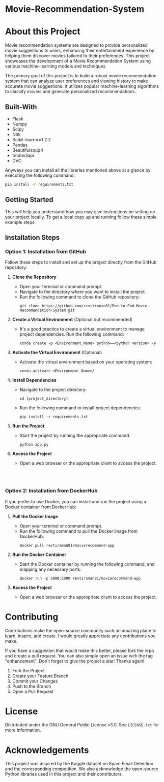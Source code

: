 # Movie-Recommendation-System

# About this Project

Movie recommendation systems are designed to provide personalized movie suggestions to users, enhancing their entertainment experience by helping them discover movies tailored to their preferences. This project showcases the development of a Movie Recommendation System using various machine-learning models and techniques. 

The primary goal of this project is to build a robust movie recommendation system that can analyze user preferences and viewing history to make accurate movie suggestions. It utilizes popular machine-learning algorithms to classify movies and generate personalized recommendations.

## Built-With

 - Flask
 - Numpy
 - Scipy
 - Nltk
 - Scikit-learn==1.2.2
 - Pandas
 - Beautifulsoup4
 - tmdbv3api
 - DVC

 Anyways you can install all the libraries mentioned above at a glance by executing the following command:
 
  ```sh
  pip install -r requirements.txt
  ```

## Getting Started

This will help you understand how you may give instructions on setting up your project locally.
To get a local copy up and running follow these simple example steps.

## Installation Steps

### Option 1: Installation from GitHub

Follow these steps to install and set up the project directly from the GitHub repository:

1. **Clone the Repository**
   - Open your terminal or command prompt.
   - Navigate to the directory where you want to install the project.
   - Run the following command to clone the GitHub repository:
     ```
     git clone https://github.com/revtiraman81/End-to-End-Movie-Recommendation-System.git
     ```

2. **Create a Virtual Environment** (Optional but recommended)
   - It's a good practice to create a virtual environment to manage project dependencies. Run the following command:
     ```
     conda create -p <Environment_Name> python==<python version> -y
     ```

3. **Activate the Virtual Environment** (Optional)
   - Activate the virtual environment based on your operating system:
       ```
       conda activate <Environment_Name>/
       ```

4. **Install Dependencies**
   - Navigate to the project directory:
     ```
     cd [project_directory]
     ```
   - Run the following command to install project dependencies:
     ```
     pip install -r requirements.txt
     ```

5. **Run the Project**
   - Start the project by running the appropriate command.
     ```
     python app.py
     ```

6. **Access the Project**
   - Open a web browser or the appropriate client to access the project.
  
<br><br>
### Option 2: Installation from DockerHub

If you prefer to use Docker, you can install and run the project using a Docker container from DockerHub:

1. **Pull the Docker Image**
   - Open your terminal or command prompt.
   - Run the following command to pull the Docker image from DockerHub:
     ```
     docker pull revtiraman81/movierecommend-app
     ```

2. **Run the Docker Container**
   - Start the Docker container by running the following command, and mapping any necessary ports:
     ```
     docker run -p 5000:5000 revtiraman81/movierecommend-app
     ```

3. **Access the Project**
   - Open a web browser or the appropriate client to access the project.



   
# Contributing

Contributions make the open-source community such an amazing place to learn, inspire, and create. I would greatly appreciate any contributions you make.

If you have a suggestion that would make this better, please fork the repo and create a pull request. You can also simply open an issue with the tag "enhancement".
Don't forget to give the project a star! Thanks again!

1. Fork the Project
2. Create your Feature Branch 
3. Commit your Changes 
4. Push to the Branch 
5. Open a Pull Request

<!-- LICENSE -->
# License

Distributed under the GNU General Public License v3.0. See `LICENSE.txt` for more information.

# Acknowledgements

This project was inspired by the Kaggle dataset on Spam Email Detection and the corresponding competition. We also acknowledge the open-source Python libraries used in this project and their contributors.

